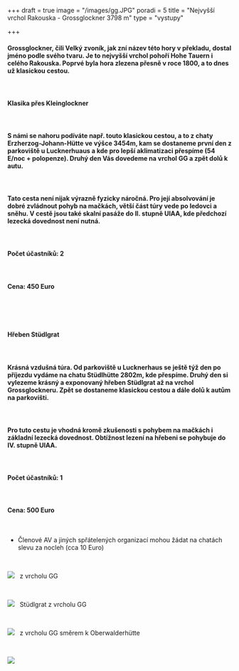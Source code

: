 +++
draft = true
image = "/images/gg.JPG"
poradi = 5
title = "Nejvyšší vrchol Rakouska - Grossglockner 3798 m"
type = "vystupy"

+++
#### **Grossglockne**r, čili Velký zvoník, jak zní název této hory v překladu, dostal jméno podle svého tvaru. Je to nejvyšší vrchol pohoří Hohe Tauern i celého Rakouska. Poprvé byla hora zlezena přesně v roce 1800, a to dnes už klasickou cestou.

####  

#### **Klasika přes Kleinglockner**

####  

#### S námi se nahoru podíváte např. touto klasickou cestou, a to z chaty **Erzherzog-Johann-Hütte** ve výšce 3454m, kam se dostaneme první den z parkoviště u Lucknerhuaus a kde pro lepší aklimatizaci přespíme (54 E/noc + polopenze). Druhý den Vás dovedeme na vrchol GG a zpět dolů k autu.

####  

#### Tato cesta není nijak výrazně fyzicky náročná. Pro její absolvování  je dobré zvládnout pohyb na mačkách, větší část túry vede po ledovci a sněhu. V cestě jsou také skalní pasáže do II. stupně UIAA, kde předchozí lezecká dovednost není nutná.

####  

#### Počet účastníků: 2

####  

#### Cena: 450 Euro

####  
&nbsp;

#### **Hřeben Stüdlgrat**

####  

#### Krásná vzdušná túra. Od parkoviště u Lucknerhaus se ještě týž den po příjezdu vydáme na chatu **Stüdlhütte** 2802m, kde přespíme. Druhý den si vylezeme krásný a exponovaný hřeben Stüdlgrat až na vrchol Grossglockneru. Zpět se dostaneme klasickou cestou a dále dolů k autům na parkovišti.

####  

#### Pro tuto cestu je vhodná kromě zkušenosti s pohybem na mačkách i základní lezecká dovednost. Obtížnost lezení na hřebeni se pohybuje do IV. stupně UIAA.

####  

#### Počet účastníků: 1

####  

#### Cena: 500 Euro

 

* Členové AV a jiných spřátelených organizací mohou žádat na chatách slevu za nocleh (cca 10 Euro)

 

![](/images/gg-vrchol.JPG)
&nbsp;
z vrcholu GG

 

![](/images/z-gg-studlgrat.JPG)
&nbsp;
Stüdlgrat z vrcholu GG

 

![](/images/pohled-z-gg-smer-oberwalderhutte.JPG)
&nbsp;
z vrcholu GG směrem k Oberwalderhütte

 

![](/images/z-gg-2.JPG)